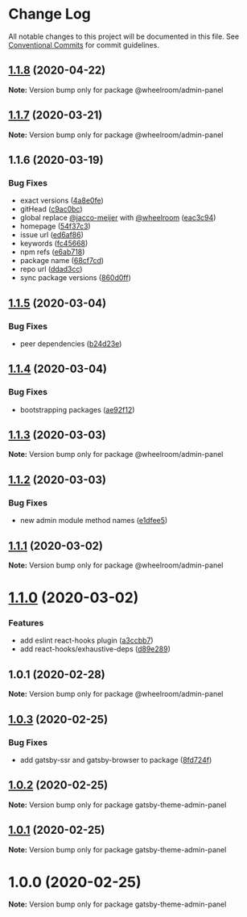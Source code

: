 # Change Log

All notable changes to this project will be documented in this file.
See [Conventional Commits](https://conventionalcommits.org) for commit guidelines.

## [1.1.8](https://github.com/wheelroom/wheelroom/compare/@wheelroom/admin-panel@1.1.7...@wheelroom/admin-panel@1.1.8) (2020-04-22)

**Note:** Version bump only for package @wheelroom/admin-panel





## [1.1.7](https://github.com/wheelroom/wheelroom/compare/@wheelroom/admin-panel@1.1.6...@wheelroom/admin-panel@1.1.7) (2020-03-21)

**Note:** Version bump only for package @wheelroom/admin-panel





## 1.1.6 (2020-03-19)


### Bug Fixes

* exact versions ([4a8e0fe](https://github.com/wheelroom/wheelroom/commit/4a8e0fe6f841c9e6ab4fc2335b5ab0c4446da890))
* gitHead ([c9ac0bc](https://github.com/wheelroom/wheelroom/commit/c9ac0bccc309e7b615424a310f66bea27851aa3f))
* global replace [@jacco-meijer](https://github.com/jacco-meijer) with [@wheelroom](https://github.com/wheelroom) ([eac3c94](https://github.com/wheelroom/wheelroom/commit/eac3c949381a2a5ce2a7aa656f458681b680dc6c))
* homepage ([54f37c3](https://github.com/wheelroom/wheelroom/commit/54f37c32233d4cab3faf4d9311ec56faf2837ef4))
* issue url ([ed6af86](https://github.com/wheelroom/wheelroom/commit/ed6af864c251bcba2731ce3890c6c3a498d97cad))
* keywords ([fc45668](https://github.com/wheelroom/wheelroom/commit/fc456689bb0ad07a8f848ff962f48400e0afbcc1))
* npm refs ([e6ab718](https://github.com/wheelroom/wheelroom/commit/e6ab718a873361116950353de328502405a771cd))
* package name ([68cf7cd](https://github.com/wheelroom/wheelroom/commit/68cf7cd473b9c8b35144c37768e2311c51a90c75))
* repo url ([ddad3cc](https://github.com/wheelroom/wheelroom/commit/ddad3cc6c861fb6ae9afce676e49e24c5a32d781))
* sync package versions ([860d0ff](https://github.com/wheelroom/wheelroom/commit/860d0ffe09d318c42d71351cd7f4ba7951e6b882))





## [1.1.5](https://github.com/wheelroom/wheelroom/compare/@wheelroom/admin-panel@1.1.4...@wheelroom/admin-panel@1.1.5) (2020-03-04)


### Bug Fixes

* peer dependencies ([b24d23e](https://github.com/wheelroom/wheelroom/commit/b24d23edf770399ae574d80319d2bf04073132d1))





## [1.1.4](https://github.com/wheelroom/wheelroom/compare/@wheelroom/admin-panel@1.1.3...@wheelroom/admin-panel@1.1.4) (2020-03-04)


### Bug Fixes

* bootstrapping packages ([ae92f12](https://github.com/wheelroom/wheelroom/commit/ae92f12b4586df52e3f088976f784fff51ceff96))





## [1.1.3](https://github.com/wheelroom/wheelroom/compare/@wheelroom/admin-panel@1.1.2...@wheelroom/admin-panel@1.1.3) (2020-03-03)

**Note:** Version bump only for package @wheelroom/admin-panel





## [1.1.2](https://github.com/wheelroom/wheelroom/compare/@wheelroom/admin-panel@1.1.1...@wheelroom/admin-panel@1.1.2) (2020-03-03)


### Bug Fixes

* new admin module method names ([e1dfee5](https://github.com/wheelroom/wheelroom/commit/e1dfee5))





## [1.1.1](https://github.com/wheelroom/wheelroom/compare/@wheelroom/admin-panel@1.1.0...@wheelroom/admin-panel@1.1.1) (2020-03-02)

**Note:** Version bump only for package @wheelroom/admin-panel





# [1.1.0](https://github.com/wheelroom/wheelroom/compare/@wheelroom/admin-panel@1.0.1...@wheelroom/admin-panel@1.1.0) (2020-03-02)


### Features

* add eslint react-hooks plugin ([a3ccbb7](https://github.com/wheelroom/wheelroom/commit/a3ccbb7f87ba49acb13f22082af552e7d4af74ba))
* add react-hooks/exhaustive-deps ([d89e289](https://github.com/wheelroom/wheelroom/commit/d89e28901b158d1ef191958a18280d926c08fd7a))





## 1.0.1 (2020-02-28)

**Note:** Version bump only for package @wheelroom/admin-panel





## [1.0.3](https://github.com/wheelroom/wheelroom/compare/gatsby-theme-admin-panel@1.0.2...gatsby-theme-admin-panel@1.0.3) (2020-02-25)


### Bug Fixes

* add gatsby-ssr and gatsby-browser to package ([8fd724f](https://github.com/wheelroom/wheelroom/commit/8fd724f))





## [1.0.2](https://github.com/wheelroom/wheelroom/compare/gatsby-theme-admin-panel@1.0.1...gatsby-theme-admin-panel@1.0.2) (2020-02-25)

**Note:** Version bump only for package gatsby-theme-admin-panel





## [1.0.1](https://github.com/wheelroom/wheelroom/compare/gatsby-theme-admin-panel@1.0.0...gatsby-theme-admin-panel@1.0.1) (2020-02-25)

**Note:** Version bump only for package gatsby-theme-admin-panel





# 1.0.0 (2020-02-25)

**Note:** Version bump only for package gatsby-theme-admin-panel
